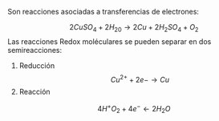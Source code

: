 
Son reacciones asociadas a transferencias de electrones: 

$$2CuSO_4 + 2H_20 \rightarrow 2Cu + 2H_2SO_4 + O_2$$ 
Las reacciones Redox moléculares se pueden separar en dos semireacciones: 

1. Reducción
$$Cu^{2+} + 2e- \rightarrow Cu$$ 
2. Reacción 

$$4H^+ O_2 + 4e^- \leftarrow 2H_2O$$ 